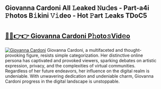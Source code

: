## Giovanna Cardoni All 𝙻eaked 𝙽u𝚍es - Part-a4i 𝙿hotos B𝚒kini 𝚅𝚒deo - Hot 𝙿art 𝙻eaks TDoC5

# <h2><a href="http://ld3j6v.urlbe.top/?page=Giovanna+Cardoni">🔗🔗👉👉 Giovanna Cardoni P𝚑oto𝚜Vid𝚎o</a></h2>

[![Giovanna Cardoni](https://i.imgur.com/eBuTRDB.gif)](http://ld3j6v.urlbe.top/?page=Giovanna+Cardoni)
Giovanna Cardoni, a multifaceted and thought-provoking figure, resists simple categorization. Her distinctive online persona has captivated and provoked viewers, sparking debates on artistic expression, privacy, and the complexities of virtual communities. Regardless of her future endeavors, her influence on the digital realm is undeniable. With unwavering dedication and undeniable charm, Giovanna Cardoni progress in the digital landscape is unstoppable.
